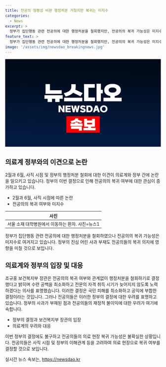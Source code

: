 ```yaml
---
title: 전공의 형평성 비판 행정처분 거뒀지만 복귀는 미지수
categories:
  - News
excerpt: >
  정부가 집단행동 관련 전공의에 대한 행정처분을 철회했지만, 전공의의 복귀 가능성은 미지수다. 8일, 보건복지부 장관은 전공의의 복귀 여부와 상관없이 행정처분을 하지 않기로 결정했다고 밝히며, 수련 공백을 최소화하고 전문의 자격 취득을 지연하지 않도록 노력하겠다고 말했다. 이에도 의료계는 정부의 행정처분 철회가 의료 시스템에 미치는 영향과 전공의들의 집단행동에 대한 입장을 주목하고 있는 상황이다.
feature_text: >
  정부가 집단행동 관련 전공의에 대한 행정처분을 철회했지만, 전공의의 복귀 가능성은 미지수다. 8일, 보건복지부 장관은 전공의의 복귀 여부와 상관없이 행정처분을 하지 않기로 결정했다고 밝히며, 수련 공백을 최소화하고 전문의 자격 취득을 지연하지 않도록 노력하겠다고 말했다. 이에도 의료계는 정부의 행정처분 철회가 의료 시스템에 미치는 영향과 전공의들의 집단행동에 대한 입장을 주목하고 있는 상황이다.
image: '/assets/img/newsdao_breakingnews.jpg'
---
```


<p><img src="/assets/img/newsdao_breakingnews.jpg" alt="flaretime 속보" /></p>

<h2 data-ke-size="size26">의료계 정부와의 이견으로 논란</h2>

<p data-ke-size="size16">2월과 6월, 사직 시점 및 정부의 행정처분 철회에 대한 이견이 의료계와 정부 간에 논란을 일으키고 있습니다. 정부의 이번 결정으로 인해 전공의의 복귀 여부에 대한 관심이 증가하고 있습니다.</p>

<ul>
<li>2월과 6월, 사직 시점에 따른 논란</li>
<li>전공의의 복귀 여부와 미지수</li>
</ul>

<table>
<thead>
<tr>
<th scope="col" style="text-align: center;">사진</th>
</tr>
</thead>
<tbody>
<tr>
<td style="text-align: center; height: 17px;">서울 소재 대학병원에서 이동하는 환자. 사진=뉴스1</td>
</tr>
</tbody>
</table>

<p data-ke-size="size16">정부가 집단행동 관련 전공의에 대한 행정처분을 철회하였으나 전공의의 복귀 가능성은 미지수로 여겨지고 있습니다. 정부의 진심 어린 사과 부재도 전공의들의 복귀 의지에 영향을 미칠 것으로 보입니다.</p>

<h2 data-ke-size="size26">의료계와 정부의 입장 및 대응</h2>

<p data-ke-size="size16">조규홍 보건복지부 장관은 전공의의 복귀 여부와 관계없이 행정처분을 철회하기로 결정했다고 밝히며 수련 공백을 최소화하고 전문의 자격 취득 시기가 늦어지지 않도록 노력하겠다는 의사를 표명했습니다. 이러한 결정은 국민 피해를 최소화하고 공익에 부합한 결정이라는 것입니다. 그러나 전공의들은 이러한 정부의 결정에 대한 우려를 표명하고 있습니다. 정부의 사과가 부재된 점과 전공의들의 재정적 불이익에 대한 우려가 여기에 속합니다.</p>

<ul>
<li>정부의 결정과 보건복지부 장관의 입장</li>
<li>의료계의 우려와 대응</li>
</ul>

<p data-ke-size="size16">이번 정부의 결정에도 불구하고 전공의들의 의료 현장 복귀 가능성은 불확실한 상황입니다. 전공의들은 사직 시점 및 정부의 이해관계 등을 고려하여 의료 현장으로 복귀 여부를 결정할 것으로 보입니다.</p>
실시간 뉴스 속보는, <a href="https://newsdao.kr" rel="dofollow">https://newsdao.kr</a>


